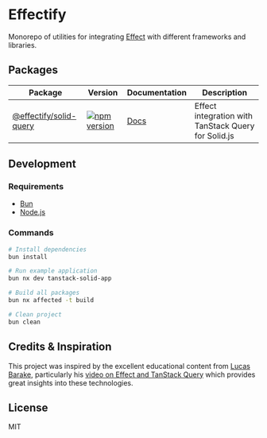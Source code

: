 # Effectify

Monorepo of utilities for integrating [Effect](https://effect.website/) with different frameworks and libraries.

## Packages

| Package | Version | Documentation | Description |
|---------|---------|---------------|-------------|
| [@effectify/solid-query](https://www.npmjs.com/package/@effectify/solid-query) | [![npm version](https://img.shields.io/npm/v/@effectify/solid-query.svg)](https://www.npmjs.com/package/@effectify/solid-query) | [Docs](./packages/solid/query/README.md) | Effect integration with TanStack Query for Solid.js |

## Development

### Requirements

- [Bun](https://bun.sh/)
- [Node.js](https://nodejs.org/)

### Commands

```bash
# Install dependencies
bun install

# Run example application
bun nx dev tanstack-solid-app

# Build all packages
bun nx affected -t build

# Clean project
bun clean
```

## Credits & Inspiration

This project was inspired by the excellent educational content from [Lucas Barake](https://www.youtube.com/@lucas-barake), particularly his [video on Effect and TanStack Query](https://www.youtube.com/watch?v=zl4w3BQAoJM&t=1011s) which provides great insights into these technologies.

## License

MIT
